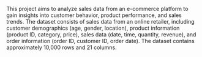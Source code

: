 This project aims to analyze sales data from an e-commerce platform to gain insights into customer behavior, product performance, and sales trends. The dataset consists of sales data from an online retailer, including customer demographics (age, gender, location), product information (product ID, category, price), sales data (date, time, quantity, revenue), and order information (order ID, customer ID, order date). The dataset contains approximately 10,000 rows and 21 columns.

